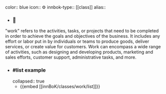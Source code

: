 color:: blue
icon:: ⚙️
innbok-type:: [[class]]
alias:: 

- ### 🔖 
"work" refers to the activities, tasks, or projects that need to be completed in order to achieve the goals and objectives of the business. It includes any effort or labor put in by individuals or teams to produce goods, deliver services, or create value for customers. Work can encompass a wide range of activities, such as designing and developing products, marketing and sales efforts, customer support, administrative tasks, and more.
- ### #list example
  collapsed:: true
  - {{embed [[innBoK/classes/work/list]]}}



